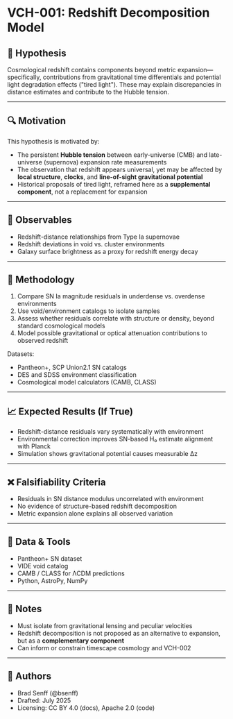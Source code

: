 # VCH-001: Redshift Decomposition Model

## 🧠 Hypothesis
Cosmological redshift contains components beyond metric expansion—specifically, contributions from gravitational time differentials and potential light degradation effects ("tired light"). These may explain discrepancies in distance estimates and contribute to the Hubble tension.

---

## 🔍 Motivation
This hypothesis is motivated by:
- The persistent **Hubble tension** between early-universe (CMB) and late-universe (supernova) expansion rate measurements
- The observation that redshift appears universal, yet may be affected by **local structure**, **clocks**, and **line-of-sight gravitational potential**
- Historical proposals of tired light, reframed here as a **supplemental component**, not a replacement for expansion

---

## 🧪 Observables
- Redshift-distance relationships from Type Ia supernovae
- Redshift deviations in void vs. cluster environments
- Galaxy surface brightness as a proxy for redshift energy decay

---

## 🔬 Methodology
1. Compare SN Ia magnitude residuals in underdense vs. overdense environments
2. Use void/environment catalogs to isolate samples
3. Assess whether residuals correlate with structure or density, beyond standard cosmological models
4. Model possible gravitational or optical attenuation contributions to observed redshift

Datasets:
- Pantheon+, SCP Union2.1 SN catalogs
- DES and SDSS environment classification
- Cosmological model calculators (CAMB, CLASS)

---

## 📈 Expected Results (If True)
- Redshift-distance residuals vary systematically with environment
- Environmental correction improves SN-based H₀ estimate alignment with Planck
- Simulation shows gravitational potential causes measurable Δz

---

## ❌ Falsifiability Criteria
- Residuals in SN distance modulus uncorrelated with environment
- No evidence of structure-based redshift decomposition
- Metric expansion alone explains all observed variation

---

## 🔗 Data & Tools
- Pantheon+ SN dataset
- VIDE void catalog
- CAMB / CLASS for ΛCDM predictions
- Python, AstroPy, NumPy

---

## 📝 Notes
- Must isolate from gravitational lensing and peculiar velocities
- Redshift decomposition is not proposed as an alternative to expansion, but as a **complementary component**
- Can inform or constrain timescape cosmology and VCH-002

---

## 👤 Authors
- Brad Senff (@bsenff)
- Drafted: July 2025
- Licensing: CC BY 4.0 (docs), Apache 2.0 (code)

